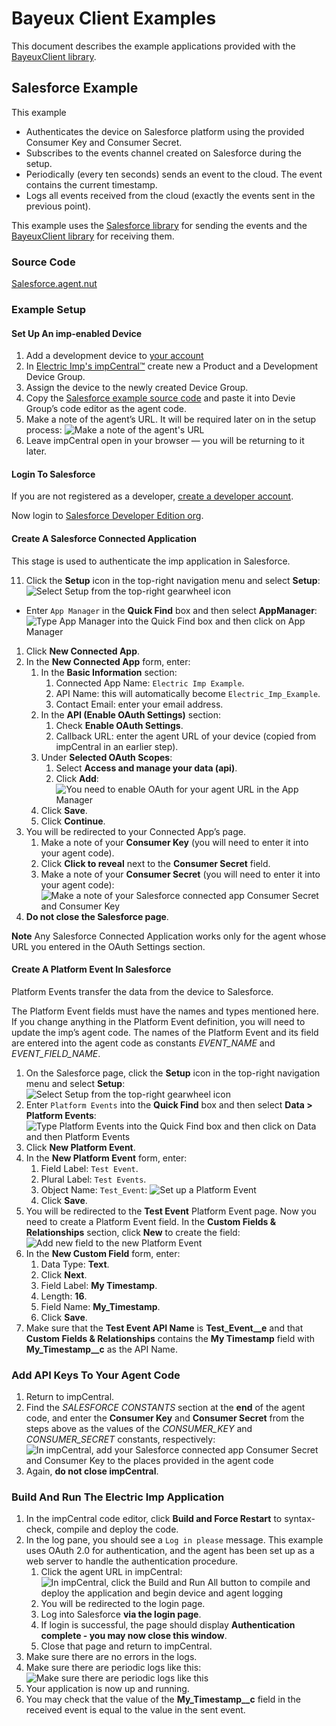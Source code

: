 # Bayeux Client Examples #

This document describes the example applications provided with the [BayeuxClient library](../README.md).

## Salesforce Example ##

This example

- Authenticates the device on Salesforce platform using the provided Consumer Key and Consumer Secret.
- Subscribes to the events channel created on Salesforce during the setup.
- Periodically (every ten seconds) sends an event to the cloud. The event contains the current timestamp.
- Logs all events received from the cloud (exactly the events sent in the previous point).

This example uses the [Salesforce library](https://github.com/electricimp/Salesforce) for sending the events and the [BayeuxClient library](../README.md) for receiving them.

### Source Code ###

[Salesforce.agent.nut](./Salesforce.agent.nut)

### Example Setup ###

#### Set Up An imp-enabled Device ####

1. Add a development device to [your account](https://developer.electricimp.com/gettingstarted)
1. In [Electric Imp's impCentral™](https://impcentral.electricimp.com) create new a Product and a Development Device Group.
1. Assign the device to the newly created Device Group.
1. Copy the [Salesforce example source code](./Salesforce.agent.nut) and paste it into Devie Group’s code editor as the agent code.
1. Make a note of the agent’s URL. It will be required later on in the setup process:
![Make a note of the agent's URL](images/AgentURL.png "Make a note of the agent's URL")
1. Leave impCentral open in your browser &mdash; you will be returning to it later.

#### Login To Salesforce ####

If you are not registered as a developer, [create a developer account](https://developer.salesforce.com/signup).

Now login to [Salesforce Developer Edition org](https://login.salesforce.com/). 

#### Create A Salesforce Connected Application ####

This stage is used to authenticate the imp application in Salesforce.

11. Click the **Setup** icon in the top-right navigation menu and select **Setup**:
![Select Setup from the top-right gearwheel icon](images/Setup.png "Select Setup from the top-right gearwheel icon")
- Enter `App Manager` in the **Quick Find** box and then select **AppManager**:
![Type App Manager into the Quick Find box and then click on App Manager](images/AppManager.png "Type App Manager into the Quick Find box and then click on App Manager")
1. Click **New Connected App**.
1. In the **New Connected App** form, enter:
    1. In the **Basic Information** section:
        1. Connected App Name: `Electric Imp Example`.
        1. API Name: this will automatically become `Electric_Imp_Example`.
        1. Contact Email: enter your email address.
    1. In the **API (Enable OAuth Settings)** section:
        1. Check **Enable OAuth Settings**.
        1. Callback URL: enter the agent URL of your device (copied from impCentral in an earlier step).
    1. Under **Selected OAuth Scopes**:
        1. Select **Access and manage your data (api)**.
        1. Click **Add**:
![You need to enable OAuth for your agent URL in the App Manager](images/OAuth.png "You need to enable OAuth for your agent URL in the App Manager")
    1. Click **Save**.
    1. Click **Continue**.
1. You will be redirected to your Connected App’s page.
    1. Make a note of your **Consumer Key** (you will need to enter it into your agent code).
    1. Click **Click to reveal** next to the **Consumer Secret** field.
    1. Make a note of your **Consumer Secret** (you will need to enter it into your agent code):
![Make a note of your Salesforce connected app Consumer Secret and Consumer Key](images/Credentials.png "Make a note of your Salesforce connected app Consumer Secret and Consumer Key")
1. **Do not close the Salesforce page**.

**Note** Any Salesforce Connected Application works only for the agent whose URL you entered in the OAuth Settings section.

#### Create A Platform Event In Salesforce ####

Platform Events transfer the data from the device to Salesforce.

The Platform Event fields must have the names and types mentioned here. If you change anything in the Platform Event definition, you will need to update the imp’s agent code. The names of the Platform Event and its field are entered into the agent code as constants *EVENT_NAME* and *EVENT_FIELD_NAME*.

1. On the Salesforce page, click the **Setup** icon in the top-right navigation menu and select **Setup**:
![Select Setup from the top-right gearwheel icon](images/Setup.png "Select Setup from the top-right gearwheel icon")
1. Enter `Platform Events` into the **Quick Find** box and then select **Data > Platform Events**:
![Type Platform Events into the Quick Find box and then click on Data and then Platform Events](images/PlatformEvents.png "Type Platform Events into the Quick Find box and then click on Data and then Platform Events")
1. Click **New Platform Event**.
1. In the **New Platform Event** form, enter:
    1. Field Label: `Test Event`.
    1. Plural Label: `Test Events`.
    1. Object Name: `Test_Event`:
![Set up a Platform Event](images/PlatformEventSetup.png "Set up a Platform Event")
    1. Click **Save**.
1. You will be redirected to the **Test Event** Platform Event page. Now you need to create a Platform Event field. In the **Custom Fields & Relationships** section, click **New** to create the field:
![Add new field to the new Platform Event](images/AddField.png "Add new field to the new Platform Event")
1. In the **New Custom Field** form, enter:
    1. Data Type: **Text**.
    1. Click **Next**.
    1. Field Label: **My Timestamp**.
    1. Length: **16**.
    1. Field Name: **My_Timestamp**.
    1. Click **Save**.
1. Make sure that the **Test Event API Name** is **Test_Event__e** and that **Custom Fields & Relationships** contains the **My Timestamp** field with **My_Timestamp__c** as the API Name.

### Add API Keys To Your Agent Code ###

1. Return to impCentral.
1. Find the *SALESFORCE CONSTANTS* section at the **end** of the agent code, and enter the **Consumer Key** and **Consumer Secret** from the steps above as the values of the *CONSUMER_KEY* and *CONSUMER_SECRET* constants, respectively:
![In impCentral, add your Salesforce connected app Consumer Secret and Consumer Key to the places provided in the agent code](images/SetConstants.png "In impCentral, add your Salesforce connected app Consumer Secret and Consumer Key to the places provided in the agent code")
1. Again, **do not close impCentral**.

### Build And Run The Electric Imp Application ###

1. In the impCentral code editor, click **Build and Force Restart** to syntax-check, compile and deploy the code.
1. In the log pane, you should see a `Log in please` message. This example uses OAuth 2.0 for authentication, and the agent has been set up as a web server to handle the authentication procedure.
    1. Click the agent URL in impCentral:
![In impCentral, click the Build and Run All button to compile and deploy the application and begin device and agent logging](images/Run.png "In impCentral, click the Build and Run All button to compile and deploy the application and begin device and agent logging")
    1. You will be redirected to the login page.
    1. Log into Salesforce **via the login page**.
    1. If login is successful, the page should display **Authentication complete - you may now close this window**.
    1. Close that page and return to impCentral.
1. Make sure there are no errors in the logs.
1. Make sure there are periodic logs like this:
![Make sure there are periodic logs like this](images/PeriodicLogs.png "Make sure there are periodic logs like this")
1. Your application is now up and running.
1. You may check that the value of the **My_Timestamp__c** field in the received event is equal to the value in the sent event.
